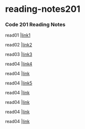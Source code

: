 # reading-notes201

### Code 201 Reading Notes



 read01 |[link1](/read01.md)
 
 read02 |[link2](/read02.md)
 
 read03 |[link3](/read03.md)
 
 read04 |[link4](/read04.md)
 
  read04 |[link](/read05.md)
  
  read04 |[link5](read06)
  
  read04 |[link](read07)
  
  read04 |[link](read08)
  
  read04 |[link](read09)
  
  read04 |[link](read10)
 






